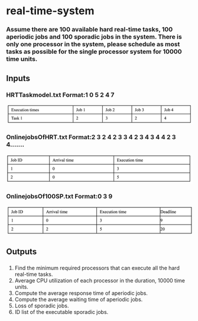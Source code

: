 # real-time-system
### Assume there are 100 available hard real-time tasks, 100 aperiodic jobs and 100 sporadic jobs in the system. There is only one processor in the system, please schedule as most tasks as possible for the single processor system for 10000 time units.
## Inputs
### HRTTaskmodel.txt Format:1 0 5 2 4 7
![p1](./img/p1.png)
### OnlinejobsOfHRT.txt Format:2 3 2 4 2 3 3 4 2 3 4 3 4 4 2 3 4.......
![p2](./img/p2.png)
### OnlinejobsOf100SP.txt Format:0 3 9
![p3](./img/p3.png)
## Outputs
### 
1. Find the minimum required processors that can execute all the hard real-time tasks.
2. Average CPU utilization of each processor in the duration, 10000 time units.
3. Compute the average response time of aperiodic jobs.
4. Compute the average waiting time of aperiodic jobs.
5. Loss of sporadic jobs.
6. ID list of the executable sporadic jobs.

